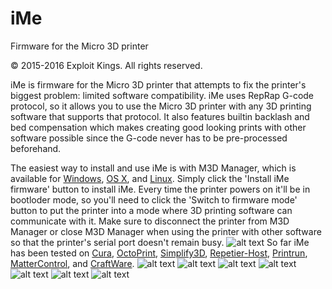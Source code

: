 # iMe
Firmware for the Micro 3D printer

© 2015-2016 Exploit Kings. All rights reserved.

iMe is firmware for the Micro 3D printer that attempts to fix the printer's biggest problem: limited software compatibility. iMe uses RepRap G-code protocol, so it allows you to use the Micro 3D printer with any 3D printing software that supports that protocol. It also features builtin backlash and bed compensation which makes creating good looking prints with other software possible since the G-code never has to be pre-processed beforehand.

The easiest way to install and use iMe is with M3D Manager, which is available for [Windows](https://raw.githubusercontent.com/donovan6000/iMe/master/M3D%20Manager/M3D%20Manager%20Windows.zip), [OS X](https://raw.githubusercontent.com/donovan6000/iMe/master/M3D%20Manager/M3D%20Manager%20OS%20X.zip), and [Linux](https://raw.githubusercontent.com/donovan6000/iMe/master/M3D%20Manager/M3D%20Manager%20Linux.zip). Simply click the 'Install iMe firmware' button to install iMe. Every time the printer powers on it'll be in bootloder mode, so you'll need to click the 'Switch to firmware mode' button to put the printer into a mode where 3D printing software can communicate with it. Make sure to disconnect the printer from M3D Manager or close M3D Manager when using the printer with other software so that the printer's serial port doesn't remain busy.
![alt text](https://raw.githubusercontent.com/donovan6000/iMe/master/images/m3d%20manager.png "M3D Manager")
So far iMe has been tested on [Cura](https://ultimaker.com/en/products/cura-software), [OctoPrint](http://octoprint.org/), [Simplify3D](https://www.simplify3d.com/), [Repetier-Host](https://www.repetier.com/), [Printrun](http://www.pronterface.com/), [MatterControl](http://www.mattercontrol.com/), and [CraftWare](https://craftunique.com/craftware).
![alt text](https://raw.githubusercontent.com/donovan6000/iMe/master/images/cura.png "Cura")
![alt text](https://raw.githubusercontent.com/donovan6000/iMe/master/images/octoprint.png "OctoPrint")
![alt text](https://raw.githubusercontent.com/donovan6000/iMe/master/images/simplify3d.png "Simplify3D")
![alt text](https://raw.githubusercontent.com/donovan6000/iMe/master/images/repetier-host.png "Repetier-Host")
![alt text](https://raw.githubusercontent.com/donovan6000/iMe/master/images/printrun.png "Printrun")
![alt text](https://raw.githubusercontent.com/donovan6000/iMe/master/images/mattercontrol.png "MatterControl")
![alt text](https://raw.githubusercontent.com/donovan6000/iMe/master/images/craftware.png "CraftWare")
